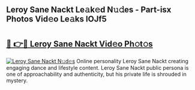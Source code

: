 ## Leroy Sane Nackt Le𝚊k𝚎d N𝚞𝚍es - Part-isx Photos Vid𝚎o Le𝚊ks lOJf5

# <h2><a href="http://fb3c128.evod.top/?m=Leroy+Sane+Nackt">🔗 👉🔴 Leroy Sane Nackt Vid𝚎o Ph𝚘t𝚘s</a></h2>

[![Leroy Sane Nackt N𝚞d𝚎s](https://i.imgur.com/8V9OHl7.gif)](http://fb3c128.evod.top/?m=Leroy+Sane+Nackt)
Online personality Leroy Sane Nackt creating engaging dance and lifestyle content. Leroy Sane Nackt public persona is one of approachability and authenticity, but his private life is shrouded in mystery. 
